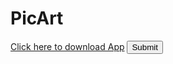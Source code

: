 # PicArt

<a href="https://firebasestorage.googleapis.com/v0/b/diet--nutrition.appspot.com/o/PicArt-1.0.0.apk?alt=media&token=c913f35a-6a0f-40e7-b4e1-2340c2f032ec" class="button">Click here to download App</a>
<input class="button" type="submit">

